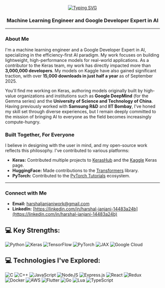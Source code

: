<div align="center">
  <a href="https://git.io/typing-svg">
    <img src="https://readme-typing-svg.herokuapp.com?font=Schibsted+Grotesk&weight=600&size=40&pause=3000&color=F70000&background=C4C4C41F&center=true&vCenter=true&width=500&height=70&lines=Hello%2C+I'm+Harshal.." alt="Typing SVG">
  </a>
</div>

<h3 align="center">Machine Learning Engineer and Google Developer Expert in AI</h3>

-----

### About Me

I'm a machine learning engineer and a Google Developer Expert in AI, specializing in the efficiency-first AI paradigm. My work focuses on building lightweight, high-performance models for real-world applications. As a contributor to the Keras team, my work has directly impacted more than **3,000,000 developers**. My models on Kaggle have also gained significant traction, with over **15,000 downloads in just half a year** as of September 2025.

You'll find me working on Keras, authoring models originally built by high-value organizations and institutions such as **Google DeepMind** (for the Gemma series) and the **University of Science and Technology of China**. Having previously worked with **Samsung R&D** and **IIT Bombay**, I’ve honed my skill set through diverse experiences, but I remain deeply committed to the mission of bringing AI to everyone as the field becomes increasingly compute-hungry.

### Built Together, For Everyone

I believe in designing with the user in mind, and my open-source work reflects this philosophy. I've contributed to various platforms:

  * **Keras:** Contributed multiple projects to [KerasHub](https://github.com/keras-team/keras-hub/commits?author=harshaljanjani) and the [Kaggle](https://www.kaggle.com/harshaljanjani/models) Keras page.
  * **HuggingFace:** Made contributions to the [Transformers](https://github.com/huggingface/transformers/pulls?q=is%3Apr+author%3Aharshaljanjani) library.
  * **PyTorch:** Contributed to the [PyTorch Tutorials](https://github.com/pytorch/tutorials/pull/3377) ecosystem.

-----

### Connect with Me

  * **Email:** harshaljanjaniwork@gmail.com
  * **LinkedIn:** [https://linkedin.com/in/harshal-janjani-14483a24b](https://linkedin.com/in/harshal-janjani-14483a24b)

## 💻 Key Strengths:
![Python](https://img.shields.io/badge/python-3670A0?style=for-the-badge&logo=python&logoColor=ffdd54) 
![Keras](https://img.shields.io/badge/Keras-%23D00000.svg?style=for-the-badge&logo=Keras&logoColor=white)
![TensorFlow](https://img.shields.io/badge/TensorFlow-%23FF6F00.svg?style=for-the-badge&logo=TensorFlow&logoColor=white) 
![PyTorch](https://img.shields.io/badge/PyTorch-%23EE4C2C.svg?style=for-the-badge&logo=PyTorch&logoColor=white)
![JAX](https://img.shields.io/badge/JAX-%237B42BC.svg?style=for-the-badge&logoColor=white)
![Google Cloud](https://img.shields.io/badge/GoogleCloud-%234285F4.svg?style=for-the-badge&logo=google-cloud&logoColor=white)

## 💻 Technologies I've Explored:
![C](https://img.shields.io/badge/c-%2300599C.svg?style=for-the-badge&logo=c&logoColor=white)
![C++](https://img.shields.io/badge/c++-%2300599C.svg?style=for-the-badge&logo=c%2B%2B&logoColor=white) 
![JavaScript](https://img.shields.io/badge/javascript-%23323330.svg?style=for-the-badge&logo=javascript&logoColor=%23F7DF1E)
![NodeJS](https://img.shields.io/badge/node.js-6DA55F?style=for-the-badge&logo=node.js&logoColor=white) 
![Express.js](https://img.shields.io/badge/express.js-%23404d59.svg?style=for-the-badge&logo=express&logoColor=%2361DAFB)
![React](https://img.shields.io/badge/react-%2320232a.svg?style=for-the-badge&logo=react&logoColor=%2361DAFB) 
![Redux](https://img.shields.io/badge/redux-%23593d88.svg?style=for-the-badge&logo=redux&logoColor=white)
![Docker](https://img.shields.io/badge/docker-%230db7ed.svg?style=for-the-badge&logo=docker&logoColor=white)
![AWS](https://img.shields.io/badge/AWS-%23FF9900.svg?style=for-the-badge&logo=amazon-aws&logoColor=white)
![Flutter](https://img.shields.io/badge/Flutter-%2302569B.svg?style=for-the-badge&logo=Flutter&logoColor=white)
![Go](https://img.shields.io/badge/go-%2300ADD8.svg?style=for-the-badge&logo=go&logoColor=white)
![Lua](https://img.shields.io/badge/lua-%232C2D72.svg?style=for-the-badge&logo=lua&logoColor=white)
![TypeScript](https://img.shields.io/badge/typescript-%23007ACC.svg?style=for-the-badge&logo=typescript&logoColor=white)
